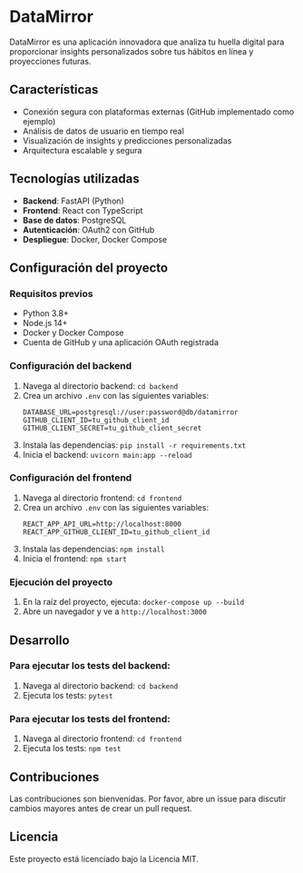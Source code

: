 # DataMirror

DataMirror es una aplicación innovadora que analiza tu huella digital para proporcionar insights personalizados sobre tus hábitos en línea y proyecciones futuras.

## Características
- Conexión segura con plataformas externas (GitHub implementado como ejemplo)
- Análisis de datos de usuario en tiempo real
- Visualización de insights y predicciones personalizadas
- Arquitectura escalable y segura

## Tecnologías utilizadas
- **Backend**: FastAPI (Python)
- **Frontend**: React con TypeScript
- **Base de datos**: PostgreSQL
- **Autenticación**: OAuth2 con GitHub
- **Despliegue**: Docker, Docker Compose

## Configuración del proyecto

### Requisitos previos
- Python 3.8+
- Node.js 14+
- Docker y Docker Compose
- Cuenta de GitHub y una aplicación OAuth registrada

### Configuración del backend
1. Navega al directorio backend: `cd backend`
2. Crea un archivo `.env` con las siguientes variables:
    ```env
    DATABASE_URL=postgresql://user:password@db/datamirror
    GITHUB_CLIENT_ID=tu_github_client_id
    GITHUB_CLIENT_SECRET=tu_github_client_secret
    ```
3. Instala las dependencias: `pip install -r requirements.txt`
4. Inicia el backend: `uvicorn main:app --reload`

### Configuración del frontend
1. Navega al directorio frontend: `cd frontend`
2. Crea un archivo `.env` con las siguientes variables:
    ```env
    REACT_APP_API_URL=http://localhost:8000
    REACT_APP_GITHUB_CLIENT_ID=tu_github_client_id
    ```
3. Instala las dependencias: `npm install`
4. Inicia el frontend: `npm start`

### Ejecución del proyecto
1. En la raíz del proyecto, ejecuta: `docker-compose up --build`
2. Abre un navegador y ve a `http://localhost:3000`

## Desarrollo

### Para ejecutar los tests del backend:
1. Navega al directorio backend: `cd backend`
2. Ejecuta los tests: `pytest`

### Para ejecutar los tests del frontend:
1. Navega al directorio frontend: `cd frontend`
2. Ejecuta los tests: `npm test`

## Contribuciones

Las contribuciones son bienvenidas. Por favor, abre un issue para discutir cambios mayores antes de crear un pull request.

## Licencia

Este proyecto está licenciado bajo la Licencia MIT.
